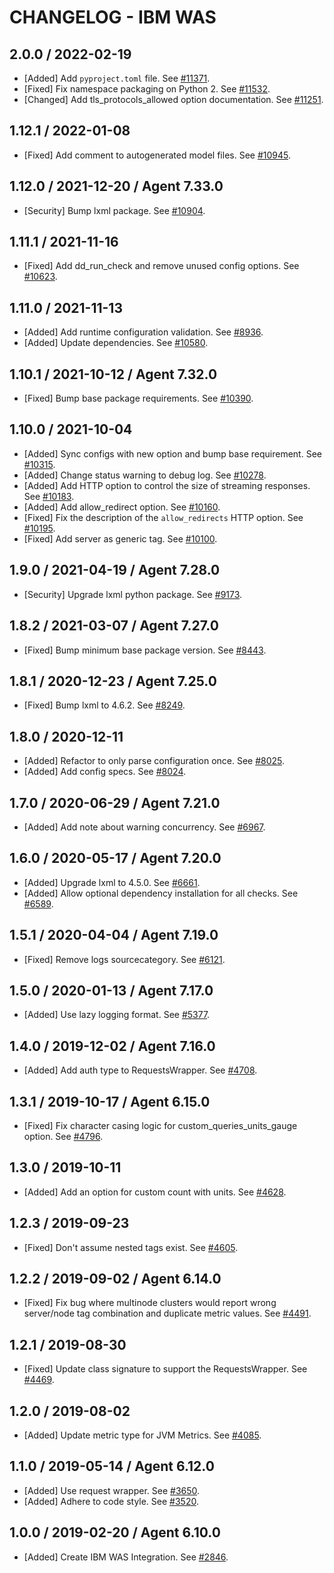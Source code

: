 # CHANGELOG - IBM WAS

## 2.0.0 / 2022-02-19

* [Added] Add `pyproject.toml` file. See [#11371](https://github.com/DataDog/integrations-core/pull/11371).
* [Fixed] Fix namespace packaging on Python 2. See [#11532](https://github.com/DataDog/integrations-core/pull/11532).
* [Changed] Add tls_protocols_allowed option documentation. See [#11251](https://github.com/DataDog/integrations-core/pull/11251).

## 1.12.1 / 2022-01-08

* [Fixed] Add comment to autogenerated model files. See [#10945](https://github.com/DataDog/integrations-core/pull/10945).

## 1.12.0 / 2021-12-20 / Agent 7.33.0

* [Security] Bump lxml package. See [#10904](https://github.com/DataDog/integrations-core/pull/10904).

## 1.11.1 / 2021-11-16

* [Fixed] Add dd_run_check and remove unused config options. See [#10623](https://github.com/DataDog/integrations-core/pull/10623).

## 1.11.0 / 2021-11-13

* [Added] Add runtime configuration validation. See [#8936](https://github.com/DataDog/integrations-core/pull/8936).
* [Added] Update dependencies. See [#10580](https://github.com/DataDog/integrations-core/pull/10580).

## 1.10.1 / 2021-10-12 / Agent 7.32.0

* [Fixed] Bump base package requirements. See [#10390](https://github.com/DataDog/integrations-core/pull/10390).

## 1.10.0 / 2021-10-04

* [Added] Sync configs with new option and bump base requirement. See [#10315](https://github.com/DataDog/integrations-core/pull/10315).
* [Added] Change status warning to debug log. See [#10278](https://github.com/DataDog/integrations-core/pull/10278).
* [Added] Add HTTP option to control the size of streaming responses. See [#10183](https://github.com/DataDog/integrations-core/pull/10183).
* [Added] Add allow_redirect option. See [#10160](https://github.com/DataDog/integrations-core/pull/10160).
* [Fixed] Fix the description of the `allow_redirects` HTTP option. See [#10195](https://github.com/DataDog/integrations-core/pull/10195).
* [Fixed] Add server as generic tag. See [#10100](https://github.com/DataDog/integrations-core/pull/10100).

## 1.9.0 / 2021-04-19 / Agent 7.28.0

* [Security] Upgrade lxml python package. See [#9173](https://github.com/DataDog/integrations-core/pull/9173).

## 1.8.2 / 2021-03-07 / Agent 7.27.0

* [Fixed] Bump minimum base package version. See [#8443](https://github.com/DataDog/integrations-core/pull/8443).

## 1.8.1 / 2020-12-23 / Agent 7.25.0

* [Fixed] Bump lxml to 4.6.2. See [#8249](https://github.com/DataDog/integrations-core/pull/8249).

## 1.8.0 / 2020-12-11

* [Added] Refactor to only parse configuration once. See [#8025](https://github.com/DataDog/integrations-core/pull/8025).
* [Added] Add config specs. See [#8024](https://github.com/DataDog/integrations-core/pull/8024).

## 1.7.0 / 2020-06-29 / Agent 7.21.0

* [Added] Add note about warning concurrency. See [#6967](https://github.com/DataDog/integrations-core/pull/6967).

## 1.6.0 / 2020-05-17 / Agent 7.20.0

* [Added] Upgrade lxml to 4.5.0. See [#6661](https://github.com/DataDog/integrations-core/pull/6661).
* [Added] Allow optional dependency installation for all checks. See [#6589](https://github.com/DataDog/integrations-core/pull/6589).

## 1.5.1 / 2020-04-04 / Agent 7.19.0

* [Fixed] Remove logs sourcecategory. See [#6121](https://github.com/DataDog/integrations-core/pull/6121).

## 1.5.0 / 2020-01-13 / Agent 7.17.0

* [Added] Use lazy logging format. See [#5377](https://github.com/DataDog/integrations-core/pull/5377).

## 1.4.0 / 2019-12-02 / Agent 7.16.0

* [Added] Add auth type to RequestsWrapper. See [#4708](https://github.com/DataDog/integrations-core/pull/4708).

## 1.3.1 / 2019-10-17 / Agent 6.15.0

* [Fixed] Fix character casing logic for custom_queries_units_gauge option. See [#4796](https://github.com/DataDog/integrations-core/pull/4796).

## 1.3.0 / 2019-10-11

* [Added] Add an option for custom count with units. See [#4628](https://github.com/DataDog/integrations-core/pull/4628).

## 1.2.3 / 2019-09-23

* [Fixed] Don't assume nested tags exist. See [#4605](https://github.com/DataDog/integrations-core/pull/4605).

## 1.2.2 / 2019-09-02 / Agent 6.14.0

* [Fixed] Fix bug where multinode clusters would report wrong server/node tag combination and duplicate metric values. See [#4491](https://github.com/DataDog/integrations-core/pull/4491).

## 1.2.1 / 2019-08-30

* [Fixed] Update class signature to support the RequestsWrapper. See [#4469](https://github.com/DataDog/integrations-core/pull/4469).

## 1.2.0 / 2019-08-02

* [Added] Update metric type for JVM Metrics. See [#4085](https://github.com/DataDog/integrations-core/pull/4085).

## 1.1.0 / 2019-05-14 / Agent 6.12.0

* [Added] Use request wrapper. See [#3650](https://github.com/DataDog/integrations-core/pull/3650).
* [Added] Adhere to code style. See [#3520](https://github.com/DataDog/integrations-core/pull/3520).

## 1.0.0 / 2019-02-20 / Agent 6.10.0

* [Added] Create IBM WAS Integration. See [#2846](https://github.com/DataDog/integrations-core/pull/2846).

